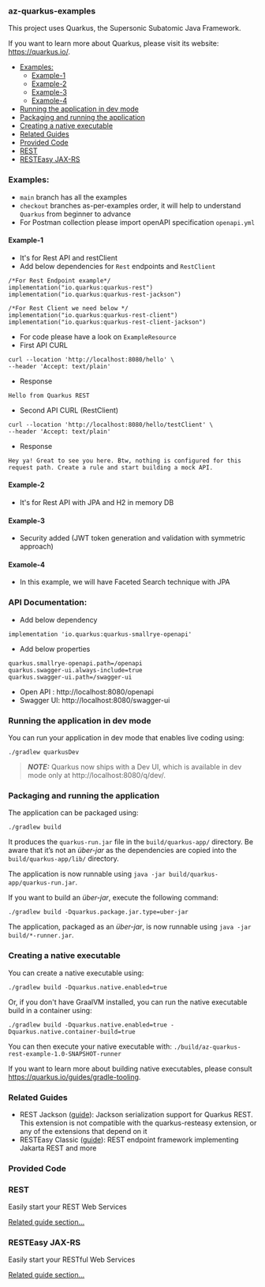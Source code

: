 ### az-quarkus-examples

This project uses Quarkus, the Supersonic Subatomic Java Framework.

If you want to learn more about Quarkus, please visit its website: https://quarkus.io/.
<!-- TOC -->
  * [Examples:](#examples)
    * [Example-1](#example-1)
    * [Example-2](#example-2)
    * [Example-3](#example-3)
    * [Examole-4](#examole-4)
  * [Running the application in dev mode](#running-the-application-in-dev-mode)
  * [Packaging and running the application](#packaging-and-running-the-application)
  * [Creating a native executable](#creating-a-native-executable)
  * [Related Guides](#related-guides)
  * [Provided Code](#provided-code)
  * [REST](#rest)
  * [RESTEasy JAX-RS](#resteasy-jax-rs)
<!-- TOC -->
### Examples:
* `main` branch has all the examples
* `checkout` branches as-per-examples order, it will help to understand `Quarkus` from beginner to advance
* For Postman collection please  import openAPI specification `openapi.yml`
#### Example-1
* It's for Rest API and restClient
* Add below dependencies for `Rest` endpoints and `RestClient`
```
/*For Rest Endpoint example*/
implementation("io.quarkus:quarkus-rest")
implementation("io.quarkus:quarkus-rest-jackson")

/*For Rest Client we need below */
implementation("io.quarkus:quarkus-rest-client")
implementation("io.quarkus:quarkus-rest-client-jackson")
```
* For code please have a look on `ExampleResource`
* First API CURL
```
curl --location 'http://localhost:8080/hello' \
--header 'Accept: text/plain'
```
* Response
```
Hello from Quarkus REST
```
* Second API CURL (RestClient)
```
curl --location 'http://localhost:8080/hello/testClient' \
--header 'Accept: text/plain'
```
* Response
```
Hey ya! Great to see you here. Btw, nothing is configured for this request path. Create a rule and start building a mock API.
```
#### Example-2
* It's for Rest API with JPA and H2 in memory DB
#### Example-3
* Security added (JWT token generation and validation with symmetric approach)
#### Examole-4
* In this example, we will have Faceted Search technique with JPA

### API Documentation:
* Add below dependency
```
implementation 'io.quarkus:quarkus-smallrye-openapi'
```
* Add below properties
```
quarkus.smallrye-openapi.path=/openapi
quarkus.swagger-ui.always-include=true
quarkus.swagger-ui.path=/swagger-ui
```
* Open API : http://localhost:8080/openapi
* Swagger UI: http://localhost:8080/swagger-ui

### Running the application in dev mode

You can run your application in dev mode that enables live coding using:

```shell script
./gradlew quarkusDev
```

> **_NOTE:_**  Quarkus now ships with a Dev UI, which is available in dev mode only at http://localhost:8080/q/dev/.

### Packaging and running the application

The application can be packaged using:

```shell script
./gradlew build
```

It produces the `quarkus-run.jar` file in the `build/quarkus-app/` directory.
Be aware that it’s not an _über-jar_ as the dependencies are copied into the `build/quarkus-app/lib/` directory.

The application is now runnable using `java -jar build/quarkus-app/quarkus-run.jar`.

If you want to build an _über-jar_, execute the following command:

```shell script
./gradlew build -Dquarkus.package.jar.type=uber-jar
```

The application, packaged as an _über-jar_, is now runnable using `java -jar build/*-runner.jar`.

### Creating a native executable

You can create a native executable using:

```shell script
./gradlew build -Dquarkus.native.enabled=true
```

Or, if you don't have GraalVM installed, you can run the native executable build in a container using:

```shell script
./gradlew build -Dquarkus.native.enabled=true -Dquarkus.native.container-build=true
```

You can then execute your native executable with: `./build/az-quarkus-rest-example-1.0-SNAPSHOT-runner`

If you want to learn more about building native executables, please consult https://quarkus.io/guides/gradle-tooling.

### Related Guides

- REST Jackson ([guide](https://quarkus.io/guides/rest#json-serialisation)): Jackson serialization support for Quarkus
  REST. This extension is not compatible with the quarkus-resteasy extension, or any of the extensions that depend on it
- RESTEasy Classic ([guide](https://quarkus.io/guides/resteasy)): REST endpoint framework implementing Jakarta REST and
  more

### Provided Code

### REST

Easily start your REST Web Services

[Related guide section...](https://quarkus.io/guides/getting-started-reactive#reactive-jax-rs-resources)

### RESTEasy JAX-RS

Easily start your RESTful Web Services

[Related guide section...](https://quarkus.io/guides/getting-started#the-jax-rs-resources)
